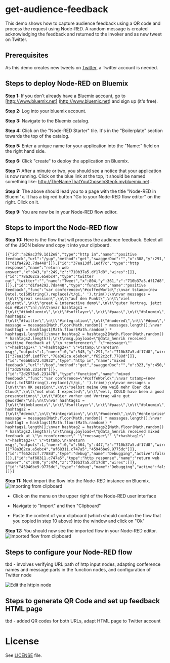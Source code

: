 # get-audience-feedback

This demo shows how to capture audience feedback using a QR code and process the request using Node-RED. A random message is  created acknowledging the feedback and returned to the invoker and as new tweet on Twitter.

## Prerequisites
As this demo creates new tweets on [Twitter](http://www.twitter.com), a Twitter account is needed.

## Steps to deploy Node-RED on Bluemix

**Step 1:** If you don't already have a Bluemix account, go to [http://www.bluemix.net] (http://www.bluemix.net) and sign up (it's free).

**Step 2:** Log into your bluemix account.

**Step 3:** Navigate to the Bluemix catalog.

**Step 4:** Click on the "Node-RED Starter" tile. It's in the "Boilerplate" section towards the top of the catalog.

**Step 5:** Enter a unique name for your application into the "Name:" field on the right hand side.

**Step 6:** Click "create" to deploy the application on Bluemix.

**Step 7:** After a minute or two, you should see a notice that your application is now running. Click on the blue link at the top, it should be named something like: http://TheNameThatYouChoseInStep5.mybluemix.net .

**Step 8:** The above should lead you to a page with the title "Node-RED in Bluemi"x. It has a big red button "Go to your Node-RED flow editor" on the right. Click on it.

**Step 9:** You are now be in your Node-RED flow editor.

## Steps to import the Node-RED flow
**Step 10:** Here is the flow that will process the audience feedback. Select all of the JSON below and copy it into your clipboard.

```
[{"id":"a26ac3f9.1d12e8","type":"http in","name":"positive feedback","url":"/yup","method":"get","swaggerDoc":"","x":308,"y":291,"z":"710b37a5.df17d8","wires":[["d1fa4292.7da448"]]},{"id":"37ea13df.1edf7c","type":"http response","name":"return web answer","x":843,"y":249,"z":"710b37a5.df17d8","wires":[]},{"id":"78a362ca.e5ebc4","type":"twitter out","twitter":"","name":"Tweet","x":804,"y":361,"z":"710b37a5.df17d8","wires":[]},{"id":"d1fa4292.7da448","type":"function","name":"positive feedback","func":"var conference=\"#coffeeWorld\";\nvar tstamp=(new Date).toISOString().replace(/t/gi,' ').trim();\n\nvar messages = [\n\t\"great session\",\n\t\"auf den Punkt\",\n\t\"viel gelernt\",\n\t\"great & interactive demo\",\n\t\"guter Vortrag, jetzt ein #Bier\"\n];\n\t\nvar hashtags1 = [\n\t\"#ibmbluemix\",\n\t\"#softlayer\",\n\t\"#paas\",\n\t\"#bluemix\",\n\t\"#ibmcloud\",\n\t\"#cloud\"\n];\n\t\nvar hashtags2 = [\n\t\"#twitter\",\n\t\"#integration\",\n\t\"#nodered\",\n\t\"#demo\",\n\t\"#iot\"\n];\n\t\nvar message = messages[Math.floor(Math.random() * messages.length)];\nvar hashtag1 = hashtags1[Math.floor(Math.random() * hashtags1.length)];\nvar hashtag2 = hashtags2[Math.floor(Math.random() * hashtags2.length)];\n\t\nmsg.payload=\"@data_henrik received positive feedback at \"\n +conference+\" '\"+message+\"' \"+hashtag1+\" \"+hashtag2+\" \"+tstamp;\n\nreturn msg;","outputs":1,"noerr":0,"x":545,"y":291,"z":"710b37a5.df17d8","wires":[["37ea13df.1edf7c","78a362ca.e5ebc4","f652c2cf.7788d"]]},{"id":"e6b60a72.43932","type":"http in","name":"mixed feedback","url":"/boo","method":"get","swaggerDoc":"","x":323,"y":450,"z":"710b37a5.df17d8","wires":[["2d2578a5.231478"]]},{"id":"2d2578a5.231478","type":"function","name":"mixed feedback","func":"var conference=\"#coffeWorld\";\nvar tstamp=(new Date).toISOString().replace(/t/gi,' ').trim();\n\nvar messages = [\n\t\"an OK session\",\n\t\"selbst meine Oma weiß mehr über die Cloud\",\n\t\"not what I expected\",\n\t\"well, COULD have been a good presentations\",\n\t\"#Bier vorher und Vortrag wäre gut geworden\"\n];\n\t\nvar hashtags1 = [\n\t\"#ibmbluemix\",\n\t\"#softlayer\",\n\t\"#paas\",\n\t\"#bluemix\",\n\t\"#ibmcloud\",\n\t\"#ibm\",\n\t\"#cloud\"\n];\n\t\nvar hashtags2 = [\n\t\"#demo\",\n\t\"#integration\",\n\t\"#nodered\",\n\t\"#enterprise\",\n\t\"#demo\",\n\t\"#iot\"\n];\n\t\nvar message = messages[Math.floor(Math.random() * messages.length)];\nvar hashtag1 = hashtags1[Math.floor(Math.random() * hashtags1.length)];\nvar hashtag2 = hashtags2[Math.floor(Math.random() * hashtags2.length)];\n\t\nmsg.payload=\"@data_henrik received mixed feedback at \"\n +conference+\" '\"+message+\"' \"+hashtag1+\" \"+hashtag2+\" \"+tstamp;\n\nreturn msg;","outputs":1,"noerr":0,"x":564,"y":447,"z":"710b37a5.df17d8","wires":[["78a362ca.e5ebc4","af68311.c747a5","45946be9.9775dc"]]},{"id":"f652c2cf.7788d","type":"debug","name":"Debugging","active":false,"console":"false","complete":"payload","x":819,"y":194,"z":"710b37a5.df17d8","wires":[]},{"id":"af68311.c747a5","type":"http response","name":"return web answer","x":840,"y":474,"z":"710b37a5.df17d8","wires":[]},{"id":"45946be9.9775dc","type":"debug","name":"Debugging","active":false,"console":"false","complete":"payload","x":815,"y":526,"z":"710b37a5.df17d8","wires":[]}]
```
**Step 11:** Next import the flow into the Node-RED instance on Bluemix.
![Importing from clipboard](importFromClipboard.png)

- Click on the menu on the upper right of the Node-RED user interface

- Navigate to "Import" and then "Clipboard"

- Paste the content of your clipboard (which should contain the flow that you copied in step 10 above) into the window and click on "Ok"

**Step 12:** You should now see the imported flow in your Node-RED editor.
![Imported flow from clipboard](feedbackFlow.png)

## Steps to configure your Node-RED flow
tbd - involves verifying URL path of http input nodes, adapting conference names and message parts in the function nodes, and configuration of Twitter node

![Edit the httpin node](edit-httpin-node.png)

## Steps to generate QR Code and set up feedback HTML page
tbd - added QR codes for both URLs, adapt HTML page to Twitter account

# License

See [LICENSE](LICENSE) file.
